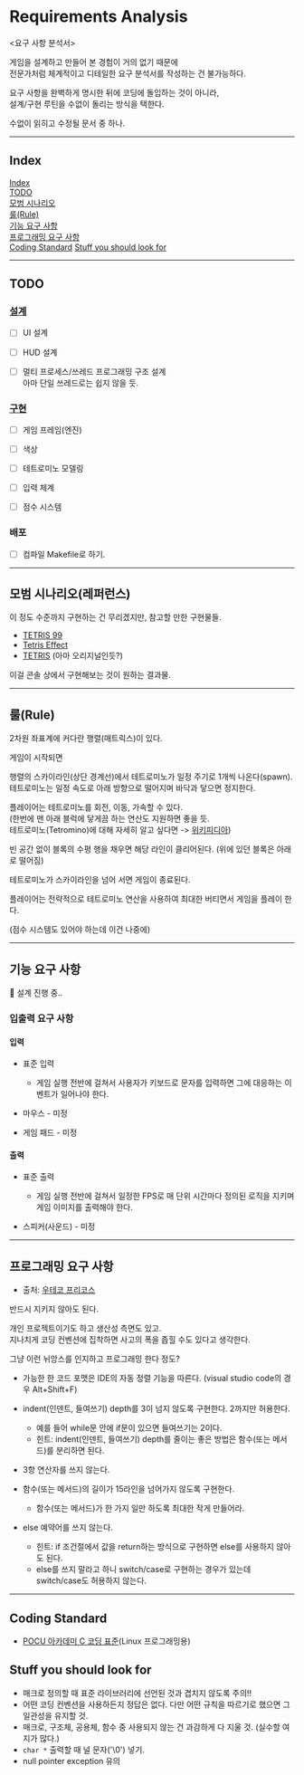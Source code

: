 # Requirements Analysis

<요구 사항 분석서>

게임을 설계하고 만들어 본 경험이 거의 없기 때문에  
전문가처럼 체계적이고 디테일한 요구 분석서를 작성하는 건 불가능하다.

요구 사항을 완벽하게 명시한 뒤에 코딩에 돌입하는 것이 아니라,  
설계/구현 루틴을 수없이 돌리는 방식을 택한다.

수없이 읽히고 수정될 문서 중 하나.  

---

## Index

[Index](#index)  
[TODO](#todo)  
[모범 시나리오](#모범-시나리오)  
[룰(Rule)](#룰rule)  
[기능 요구 사항](#기능-요구-사항)  
[프로그래밍 요구 사항](#프로그래밍-요구-사항)  
[Coding Standard](#coding-standard)
[Stuff you should look for](#stuff-you-should-look-for)



---

## TODO

### [설계](./solution.md#설계)

- [ ] UI 설계
- [ ] HUD 설계

- [ ] 멀티 프로세스/쓰레드 프로그래밍 구조 설계  
    아마 단일 쓰레드로는 쉽지 않을 듯.


### [구현](./solution.md#구현)

- [ ] 게임 프레임(엔진)

- [ ] 색상

- [ ] 테트로미노 모델링

- [ ] 입력 체계

- [ ] 점수 시스템

### 배포

- [ ] 컴파일 Makefile로 하기.


---

## 모범 시나리오(레퍼런스)

이 정도 수준까지 구현하는 건 무리겠지만,
참고할 만한 구현물들.

- [TETRIS 99](https://namu.wiki/w/TETRIS%2099)
- [Tetris Effect](https://namu.wiki/w/Tetris%20Effect)
- [TETRIS](https://tetris.com/play-tetris) (아마 오리지널인듯?)

이걸 콘솔 상에서 구현해보는 것이 원하는 결과물.

---

## 룰(Rule)

2차원 좌표계에 커다란 행렬(매트릭스)이 있다.  

게임이 시작되면

행렬의 스카이라인(상단 경계선)에서 테트로미노가 일정 주기로 1개씩 나온다(spawn).  
테트로미노는 일정 속도로 아래 방향으로 떨어지며 바닥과 닿으면 정지한다.

플레이어는 테트로미노를 회전, 이동, 가속할 수 있다.  
(한번에 맨 아래 블럭에 닿게끔 하는 연산도 지원하면 좋을 듯.  
테트로미노(Tetromino)에 대해 자세히 알고 싶다면 -> [위키피디아](https://en.wikipedia.org/wiki/Tetromino))

빈 공간 없이 블록의 수평 행을 채우면 해당 라인이 클리어된다. (위에 있던 블록은 아래로 떨어짐)

테트로미노가 스카이라인을 넘어 서면 게임이 종료된다.

플레이어는 전략적으로 테트로미노 연산을 사용하여 최대한 버티면서 게임을 플레이 한다.



(점수 시스템도 있어야 하는데 이건 나중에)

---


## 기능 요구 사항

🔨 설계 진행 중..

### 입출력 요구 사항

#### 입력

- 표준 입력

  - 게임 실행 전반에 걸쳐서 사용자가 키보드로 문자를 입력하면 그에 대응하는 이벤트가 일어나야 한다.

- 마우스 - 미정

- 게임 패드 - 미정

#### 출력

- 표준 출력

  - 게임 실행 전반에 걸쳐서 일정한 FPS로 매 단위 시간마다 정의된 로직을 지키며 게임 이미지를 출력해야 한다.

- 스피커(사운드) - 미정




---


## 프로그래밍 요구 사항

- 출처: [우테코 프리코스](https://github.com/woowacourse-precourse/java-lotto#-%ED%94%84%EB%A1%9C%EA%B7%B8%EB%9E%98%EB%B0%8D-%EC%9A%94%EA%B5%AC-%EC%82%AC%ED%95%AD)


반드시 지키지 않아도 된다.

개인 프로젝트이기도 하고 생산성 측면도 있고.  
지나치게 코딩 컨벤션에 집착하면 사고의 폭을 좁힐 수도 있다고 생각한다.

그냥 이런 뉘앙스를 인지하고 프로그래밍 한다 정도?


- 가능한 한 코드 포맷은 IDE의 자동 정렬 기능을 따른다. (visual studio code의 경우 Alt+Shift+F)

- indent(인덴트, 들여쓰기) depth를 3이 넘지 않도록 구현한다. 2까지만 허용한다.
  - 예를 들어 while문 안에 if문이 있으면 들여쓰기는 2이다.
  - 힌트: indent(인덴트, 들여쓰기) depth를 줄이는 좋은 방법은 함수(또는 메서드)를 분리하면 된다.

- 3항 연산자를 쓰지 않는다.

- 함수(또는 메서드)의 길이가 15라인을 넘어가지 않도록 구현한다.
  - 함수(또는 메서드)가 한 가지 일만 하도록 최대한 작게 만들어라.

- else 예약어를 쓰지 않는다.
  - 힌트: if 조건절에서 값을 return하는 방식으로 구현하면 else를 사용하지 않아도 된다.
  - else를 쓰지 말라고 하니 switch/case로 구현하는 경우가 있는데 switch/case도 허용하지 않는다.

---

## Coding Standard

* [POCU 아카데미 C 코딩 표준](https://docs.popekim.com/ko/coding-standards/pocu-c)(Linux 프로그래밍용)

## Stuff you should look for

* 매크로 정의할 때 표준 라이브러리에 선언된 것과 겹치지 않도록 주의!!
* 어떤 코딩 컨벤션을 사용하든지 정답은 없다. 다만 어떤 규칙을 따르기로 했으면 그 일관성을 유지할 것.
* 매크로, 구조체, 공용체, 함수 중 사용되지 않는 건 과감하게 다 지울 것. (실수할 여지가 많다.)
* `char *` 출력할 때 널 문자('\0') 넣기.
* null pointer exception 유의